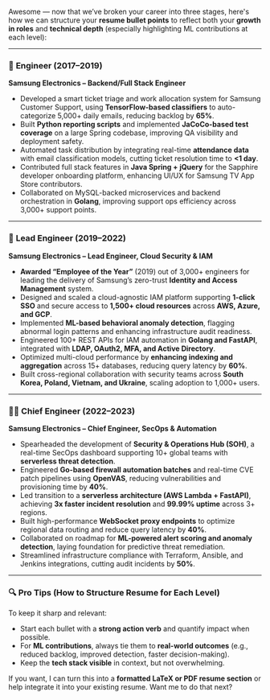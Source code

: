 Awesome — now that we’ve broken your career into three stages, here's how we can structure your **resume bullet points** to reflect both your **growth in roles** and **technical depth** (especially highlighting ML contributions at each level):

---

### 🧱 **Engineer (2017–2019)**  
**Samsung Electronics – Backend/Full Stack Engineer**

- Developed a smart ticket triage and work allocation system for Samsung Customer Support, using **TensorFlow-based classifiers** to auto-categorize 5,000+ daily emails, reducing backlog by **65%**.
- Built **Python reporting scripts** and implemented **JaCoCo-based test coverage** on a large Spring codebase, improving QA visibility and deployment safety.
- Automated task distribution by integrating real-time **attendance data** with email classification models, cutting ticket resolution time to **<1 day**.
- Contributed full stack features in **Java Spring + jQuery** for the Sapphire developer onboarding platform, enhancing UI/UX for Samsung TV App Store contributors.
- Collaborated on MySQL-backed microservices and backend orchestration in **Golang**, improving support ops efficiency across 3,000+ support points.

---

### 🚀 **Lead Engineer (2019–2022)**  
**Samsung Electronics – Lead Engineer, Cloud Security & IAM**

- **Awarded “Employee of the Year”** (2019) out of 3,000+ engineers for leading the delivery of Samsung’s zero-trust **Identity and Access Management** system.
- Designed and scaled a cloud-agnostic IAM platform supporting **1-click SSO** and secure access to **1,500+ cloud resources** across **AWS, Azure, and GCP**.
- Implemented **ML-based behavioral anomaly detection**, flagging abnormal login patterns and enhancing infrastructure audit readiness.
- Engineered 100+ REST APIs for IAM automation in **Golang and FastAPI**, integrated with **LDAP, OAuth2, MFA, and Active Directory**.
- Optimized multi-cloud performance by **enhancing indexing and aggregation** across 15+ databases, reducing query latency by **60%**.
- Built cross-regional collaboration with security teams across **South Korea, Poland, Vietnam, and Ukraine**, scaling adoption to 1,000+ users.

---

### 👨‍🔬 **Chief Engineer (2022–2023)**  
**Samsung Electronics – Chief Engineer, SecOps & Automation**

- Spearheaded the development of **Security & Operations Hub (SOH)**, a real-time SecOps dashboard supporting 10+ global teams with **serverless threat detection**.
- Engineered **Go-based firewall automation batches** and real-time CVE patch pipelines using **OpenVAS**, reducing vulnerabilities and provisioning time by **40%**.
- Led transition to a **serverless architecture (AWS Lambda + FastAPI)**, achieving **3x faster incident resolution** and **99.99% uptime** across 3+ regions.
- Built high-performance **WebSocket proxy endpoints** to optimize regional data routing and reduce query latency by **40%**.
- Collaborated on roadmap for **ML-powered alert scoring and anomaly detection**, laying foundation for predictive threat remediation.
- Streamlined infrastructure compliance with Terraform, Ansible, and Jenkins integrations, cutting audit incidents by **50%**.

---

### 🔍 **Pro Tips (How to Structure Resume for Each Level)**
To keep it sharp and relevant:
- Start each bullet with a **strong action verb** and quantify impact when possible.
- For **ML contributions**, always tie them to **real-world outcomes** (e.g., reduced backlog, improved detection, faster decision-making).
- Keep the **tech stack visible** in context, but not overwhelming.

If you want, I can turn this into a **formatted LaTeX or PDF resume section** or help integrate it into your existing resume. Want me to do that next?